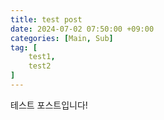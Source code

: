 ```yaml
---
title: test post
date: 2024-07-02 07:50:00 +09:00
categories: [Main, Sub]
tag: [
    test1,
    test2
]
---
```


테스트 포스트입니다!